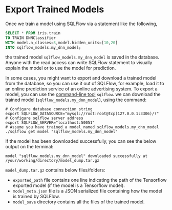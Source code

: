 # Export Trained Models

Once we train a model using SQLFlow via a statement like the following,

```sql
SELECT * FROM iris.train
TO TRAIN DNNClassifier
WITH model.n_classes=3,model.hidden_units=[10,20]
INTO sqlflow_models.my_dnn_model;
```

the trained model `sqlflow_models.my_dnn_model` is saved in the database.
Anyone with the read access can write SQLFlow statement to visually explain
the model or to use the model for prediction.

In some cases, you might want to export and download a trained model from the
database, so you can use it out of SQLFlow, for example, load it to an online
prediction service of an online advertising system. To export a model, you can
use the [command-line tool](run/cli.md) `sqlflow`.
we can download the trained model (`sqlflow_models.my_dnn_model`), using the
command:

```shell
# Configure database connection string
export SQLFLOW_DATASOURCE="mysql://root:root@tcp(127.0.0.1:3306)/?"
# Configure sqlflow server address
export SQLFLOW_SERVER="localhost:50051"
# Assume you have trained a model named sqlflow_models.my_dnn_model
./sqlflow get model "sqlflow_models.my_dnn_model"
```

If the model has been downloaded successfully, you can see the below output on the
terminal:

```
model "sqlflow_models.my_dnn_model" downloaded successfully at
/your/working/directory/model_dump.tar.gz
```

`model_dump.tar.gz` contains below files/folders:

- `exported_path` file contains one line indicating the path of the Tensorflow
  exported model (if the model is a Tensorflow model).
- `model_meta.json` file is a JSON serialized file containing how the model is
  trained by SQLFlow.
- `model_save` directory contains all the files of the trained model.
